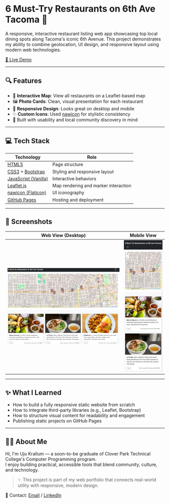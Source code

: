 # 6 Must-Try Restaurants on 6th Ave Tacoma 🍜

A responsive, interactive restaurant listing web app showcasing top local dining spots along Tacoma's iconic 6th Avenue. This project demonstrates my ability to combine geolocation, UI design, and responsive layout using modern web technologies.

[🔗 Live Demo](https://uj-k.github.io/6-Must-Try-Restaurants-on-6th-Ave-Tacoma/)

---

## 🔍 Features

- 📍 **Interactive Map**: View all restaurants on a Leaflet-based map
- 🖼️ **Photo Cards**: Clean, visual presentation for each restaurant
- 📱 **Responsive Design**: Looks great on desktop and mobile
- ✨ **Custom Icons**: Used [nawicon](https://www.flaticon.com/free-icons/restauran) for stylistic consistency
- 🧠 Built with usability and local community discovery in mind

---

## 💻 Tech Stack

| Technology | Role |
|------------|------|
| [HTML5](https://developer.mozilla.org/en-US/docs/Web/Guide/HTML/HTML5) | Page structure |
| [CSS3](https://developer.mozilla.org/en-US/docs/Web/CSS) + [Bootstrap](https://getbootstrap.com/) | Styling and responsive layout |
| [JavaScript (Vanilla)](https://developer.mozilla.org/en-US/docs/Web/JavaScript) | Interactive behaviors |
| [Leaflet.js](https://leafletjs.com/) | Map rendering and marker interaction |
| [nawicon (Flaticon)](https://www.flaticon.com/free-icons/restauran) | UI iconography |
| [GitHub Pages](https://pages.github.com/) | Hosting and deployment |

---

## 📸 Screenshots

| Web View (Desktop) | Mobile View |
|--------------------|-------------|
| ![Web](screenshots/web.png) | ![Mobile](screenshots/mobile.jpg) |

---

## ✨ What I Learned

- How to build a fully responsive static website from scratch
- How to integrate third-party libraries (e.g., Leaflet, Bootstrap)
- How to structure visual content for readability and engagement
- Publishing static projects on GitHub Pages

---

## 🙋‍♀️ About Me

Hi, I'm Uju Krallum — a soon-to-be graduate of Clover Park Technical College's Computer Programming program.  
I enjoy building practical, accessible tools that blend community, culture, and technology.

> ✨ This project is part of my web portfolio that connects real-world utility with responsive, modern design.

📧 Contact: [Email](umkrall@gmail.com) / [LinkedIn](https://www.linkedin.com/in/uju-krallum-j27)



